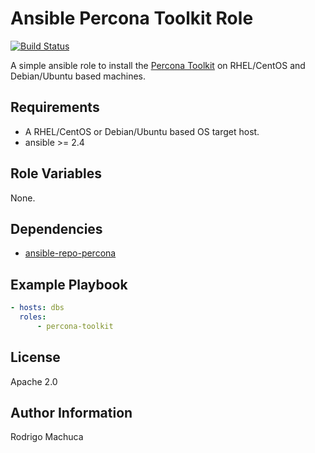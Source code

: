 Ansible Percona Toolkit Role
============================
[![Build Status](https://travis-ci.org/rmachuca89/ansible-percona-toolkit.svg?branch=master)](https://travis-ci.org/rmachuca89/ansible-percona-toolkit)

A simple ansible role to install the [Percona Toolkit](https://www.percona.com/software/database-tools/percona-toolkit) on RHEL/CentOS and Debian/Ubuntu based machines.

Requirements
------------

- A RHEL/CentOS or Debian/Ubuntu based OS target host.
- ansible >= 2.4

Role Variables
--------------

None.

Dependencies
------------

- [ansible-repo-percona](https://github.com/rmachuca89/ansible-repo-percona)

Example Playbook
----------------

```yaml
- hosts: dbs
  roles:
      - percona-toolkit
```

License
-------

Apache 2.0

Author Information
------------------

Rodrigo Machuca
